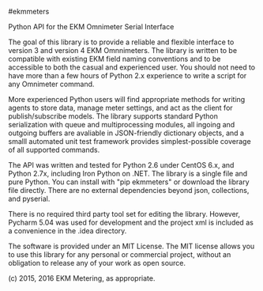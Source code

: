 #ekmmeters

Python API for the EKM Omnimeter Serial Interface

The goal of this library is to provide a reliable and flexible interface to version 3 and version 4 EKM Omnnimeters.  The library is written to be compatible with existing EKM field naming conventions and to be accessible to both the casual and experienced user.  You should not need to have more than a few hours of Python 2.x experience to write a script for any Omnimeter command.  

More experienced Python users will find appropriate methods for writing agents to store data, manage meter settings, and act as the client for publish/subscribe models.  The library  supports standard Python serialization with queue and multiprocessing modules, all ingoing and outgoing buffers are avaliable in JSON-friendly dictionary objects, and a smalll automated unit test framework provides simplest-possible coverage of all supported commands.  

The API was written and tested for Python 2.6 under CentOS 6.x, and Python 2.7x, including Iron Python on .NET.  The library is a single file and pure Python.  You can install with "pip ekmmeters" or download the library file directly.  There are no external dependencies beyond json, collections, and pyserial.

There is no required third party tool set for editing the library.  However, Pycharm 5.04 was used for development and the project xml is included as a convenience in the .idea directory.

The software is provided under an MIT License.  The MIT license allows you to use this library for any personal or commercial project, without an obligation to release any of your work as open source.   

(c) 2015, 2016 EKM Metering, as appropriate.
